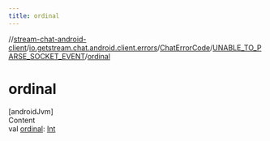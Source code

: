 ```yaml
---
title: ordinal
---
```

//[stream-chat-android-client](../../../../index.md)/[io.getstream.chat.android.client.errors](../../index.md)/[ChatErrorCode](../index.md)/[UNABLE_TO_PARSE_SOCKET_EVENT](index.md)/[ordinal](ordinal.md)



# ordinal  
[androidJvm]  
Content  
val [ordinal](ordinal.md): [Int](https://kotlinlang.org/api/latest/jvm/stdlib/kotlin/-int/index.html)  



